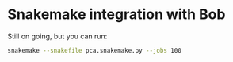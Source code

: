 # Snakemake integration with Bob

Still on going, but you can run:


```sh
snakemake --snakefile pca.snakemake.py --jobs 100
```

